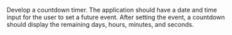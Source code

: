 Develop a countdown timer. The application should have a date and time input for the user to set a future event. After setting the event, a countdown should display the remaining days, hours, minutes, and seconds.
